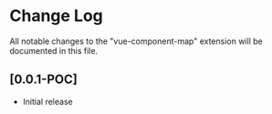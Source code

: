 # Change Log

All notable changes to the "vue-component-map" extension will be documented in this file.

## [0.0.1-POC]

- Initial release
